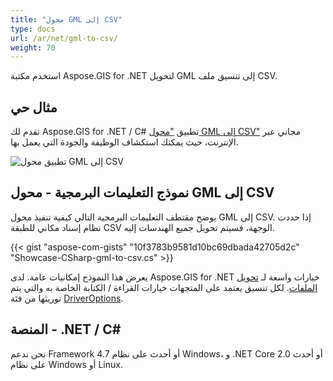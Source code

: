 ```yaml
---
title: "محول GML إلى CSV"
type: docs
url: /ar/net/gml-to-csv/
weight: 70
---
```


استخدم مكتبة Aspose.GIS for .NET لتحويل GML إلى تنسيق ملف CSV.

## **مثال حي**

تقدم لك Aspose.GIS for .NET / C# تطبيق ["محول GML إلى CSV"](https://products.aspose.app/gis/conversion/gml-to-csv) مجاني عبر الإنترنت، حيث يمكنك استكشاف الوظيفة والجودة التي يعمل بها.

![تطبيق محول GML إلى CSV](conversion.png)

## **نموذج التعليمات البرمجية - محول GML إلى CSV**

يوضح مقتطف التعليمات البرمجية التالي كيفية تنفيذ محول GML إلى CSV. إذا حددت نظام إسناد مكاني للطبقة CSV الوجهة، فسيتم تحويل جميع الهندسات إليه. 

{{< gist "aspose-com-gists" "10f3783b9581d10bc69dbada42705d2c" "Showcase-CSharp-gml-to-csv.cs" >}}

يعرض هذا النموذج إمكانيات عامة. لدى Aspose.GIS for .NET خيارات واسعة لـ [تحويل الملفات](https://docs.aspose.com/gis/net/vector-layers/). لكل تنسيق يعتمد على المتجهات خيارات القراءة / الكتابة الخاصة به والتي يتم توريثها من فئة [DriverOptions](https://reference.aspose.com/gis/net/aspose.gis/driveroptions).

## **المنصة - .NET / C#**

نحن ندعم Framework 4.7 أو أحدث على نظام Windows، و .NET Core 2.0 أو أحدث على نظام Windows أو Linux.
